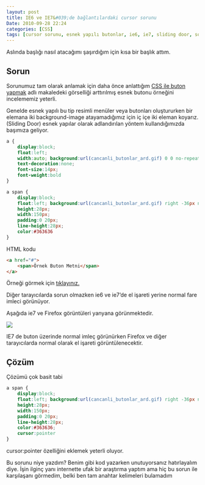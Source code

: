 ```yaml
---
layout: post
title: IE6 ve IE7&#039;de bağlantılardaki cursor sorunu
Date: 2010-09-28 22:24
categories: [CSS]
tags: [cursor sorunu, esnek yapılı butonlar, ie6, ie7, sliding door, sorun]
---
```


Aslında başlığı nasıl atacağımı şaşırdığım için kısa bir başlık attım.

## Sorun

Sorunumuz tam olarak anlamak için daha önce anlattığım [CSS ile buton yapmak][] adlı makaledeki görselliği arttırılmış esnek butonu örneğini
incelememiz yeterli.

Genelde esnek yapılı bu tip resimli menüler veya butonları oluştururken
bir elemana iki background-image atayamadığımız için iç içe iki eleman
koyarız. (Sliding Door) esnek yapılar olarak adlandırılan yöntem
kullandığımızda başımıza geliyor.

```css
a {
    display:block;
    float:left;
    width:auto; background:url(cancanli_butonlar_ard.gif) 0 0 no-repeat;
    text-decoration:none;
    font-size:14px;
    font-weight:bold
}

a span {
    display:block;
    float:left; background:url(cancanli_butonlar_ard.gif) right -36px no-repeat;
    height:28px;
    width:150px;
    padding:0 20px;
    line-height:28px;
    color:#363636
}
```

HTML kodu

```html
<a href="#">
	<span>Örnek Buton Metni</span>
</a>
```

Örneği görmek için [tıklayınız.][]

Diğer tarayıcılarda sorun olmazken ie6 ve ie7’de el işareti yerine
normal fare imleci görünüyor.

Aşağıda ie7 ve Firefox görüntüleri yanyana görünmektedir.

![][100]

IE7 de buton üzerinde normal imleç görünürken Firefox ve diğer
tarayıcılarda normal olarak el işareti görüntülenecektir.

## Çözüm

Çözümü çok basit tabi

```css
a span {
    display:block;
    float:left; background:url(cancanli_butonlar_ard.gif) right -36px no-repeat;
    height:28px;
    width:150px;
    padding:0 20px;
    line-height:28px;
    color:#363636;
    cursor:pointer
}
```

cursor:pointer özelliğini eklemek yeterli oluyor.

Bu sorunu niye yazdım? Benim gibi kod yazarken unutuyorsanız
hatırlayalım diye. İşin ilginç yanı internette ufak bir araştırma yaptım
ama hiç bu sorun ile karşılaşanı görmedim, belki ben tam anahtar
kelimeleri bulamadım

  [CSS ile buton yapmak]: http://fatihhayrioglu.com/css-ile-buton-yapmak/
  [tıklayınız.]: /dokumanlar/cursor_sorunu.html
  [100]: https://lh4.googleusercontent.com/fZqsPR_QQBH2juKgQhlheWgW3gH-8SJ2ER8u3j24jSyHU2r18ruXvOLQvIhq2qCqrgldgvbGjltA30kVNxOc4H3OKOQZ5yM0MuHTGK-vSPBExD6ZSQ
